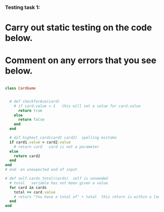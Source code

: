 ### Testing task 1:

# Carry out static testing on the code below.
# Comment on any errors that you see below.
```ruby

class CardGame


  # def checkforAce(card)
    # if card.value = 1   this will set a value for card.value
      return true
    else
      return false
    end
  end

  # dif highest_card(card1 card2)  spelling mistake
  if card1.value > card2.value
    # return card   card is not a parameter
  else
    return card2
  end
end
# end  en unexpected end of input

# def self.cards_total(cards)  self is unneeded
  # total   variable has not been given a value
  for card in cards
    total += card.value
    # return "You have a total of" + total  this return is within a loop
  end
end
```
